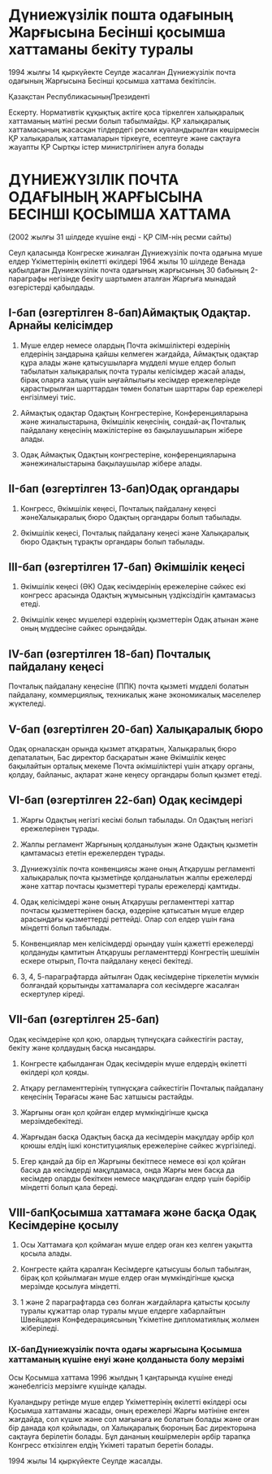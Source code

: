 # Дүниежүзілік пошта одағының Жарғысына Бесінші қосымша хаттаманы бекіту туралы

1994 жылғы 14 қыркүйекте Сеулде жасалған Дүниежүзілік почта одағының Жарғысына Бесінші қосымша хаттама бекітілсін.

Қазақстан РеспубликасыныңПрезиденті

Ескерту. Нормативтік құқықтық актіге қоса тіркелген халықаралық хаттаманың мәтіні ресми болып табылмайды. ҚР халықаралық хаттамасының жасасқан тілдердегі ресми куәландырылған көшірмесін ҚР халықаралық хаттамаларын тіркеуге, есептеуге және сақтауға жауапты ҚР Сыртқы істер министрлігінен алуға болады

# ДҮНИЕЖҮЗІЛІК ПОЧТА ОДАҒЫНЫҢ ЖАРҒЫСЫНА БЕСІНШІ ҚОСЫМША ХАТТАМА

(2002 жылғы 31 шілдеде күшіне енді - ҚР СІМ-нің ресми сайты)

Сеул қаласында Конгреске жиналған Дүниежүзілiк почта одағына мүше елдер Yкiметтерiнің өкiлетті өкiлдерi 1964 жылы 10 шiлдеде Венада қабылдаған Дүниежүзiлiк почта одағының жарғысының 30 бабының 2-параграфы негiзiнде бекiту шартымен аталған Жарғыға мынадай өзгерiстердi қабылдады.

## I-бап (өзгертiлген 8-бап)Аймақтық Одақтар. Арнайы келiсiмдер

1. Мүше елдер немесе олардың Почта әкiмшiліктерi өздерiнiң елдерiнiң заңдарына қайшы келмеген жағдайда, Аймақтық одақтар құра алады және қатысушыларға мүдделі мүше елдер болып табылатын халықаралық почта туралы келiсiмдер жасай алады, бiрақ оларға халық үшiн ыңғайлылығы кесiмдер ережелерiнде қарастырылған шарттардан төмен болатын шарттары бар ережелерi енгiзiлмеуi тиiс.

2. Аймақтық одақтар Одақтың Конгрестерiне, Конференцияларына және жиналыстарына, Әкiмшілiк кеңесінiң, сондай-ақ Почталық пайдалану кеңесiнің мәжiлiстерiне өз бақылаушыларын жiбере алады.

3. Одақ Аймақтық Одақтың конгрестерiне, конференцияларына жәнежиналыстарына бақылаушылар жiбере алады.

## ІI-бап (өзгертiлген 13-бап)Одақ органдары

1. Конгресс, Әкiмшiлiк кеңесi, Почталық пайдалану кеңесi жәнеХалықаралық бюро Одақтың органдары болып табылады.

2. Әкiмшiлiк кеңесi, Почталық пайдалану кеңесi және Халықаралық бюро Одақтың тұрақты органдары болып табылады.

## III-бап (өзгертiлген 17-бап) Әкiмшiлiк кеңесi

1. Әкiмшілік кеңесі (ӘК) Одақ кесiмдерiнiң ережелеріне сәйкес екі конгресс арасында Одақтың жұмысының үздіксіздігін қамтамасыз етедi.

2. Әкiмшілiк кеңес мүшелерi өздерiнiң қызметтерiн Одақ атынан және оның мүддесіне сәйкес орындайды.

## IV-бап (өзгертiлген 18-бап) Почталық пайдалану кеңесi

Почталық пайдалану кеңесіне (ППК) почта қызметi мүдделi болатын пайдалану, коммерциялық, техникалық және экономикалық мәселелер жүктеледi.

## V-бап (өзгертілген 20-бап) Халықаралық бюро

Одақ орналасқан орында қызмет атқаратын, Халықаралық бюро депаталатын, Бас директор басқаратын және Әкiмшiлiк кеңес бақылайтын орталық мекеме Почта әкiмшiлiктерi үшін атқару органы, қолдау, байланыс, ақпарат және кеңесу органдары болып қызмет етедi.

## VI-бап (өзгертiлген 22-бап) Одақ кесiмдерi

1. Жарғы Одақтың негiзгi кесiмi болып табылады. Ол Одақтың негiзгi ережелерiнен тұрады.

2. Жалпы регламент Жарғының қолданылуын және Одақтың қызметiн қамтамасыз ететiн ережелерден тұрады.

3. Дүниежүзiлiк почта конвенциясы және оның Атқарушы регламентi халықаралық почта қызметінде қолданылатын жалпы ережелерді және хаттар почтасы қызметтерi туралы ережелерді қамтиды.

4. Одақ келiсiмдерi және оның Атқарушы регламенттерi хаттар почтасы қызметтерiнен басқа, өздерiне қатысатын мүше елдер арасындағы қызметтердi реттейдi. Олар сол елдер үшiн ғана мiндеттi болып табылады.

5. Конвенциялар мен келiсiмдердi орындау үшiн қажетті ережелерді қолдануды қамтитын Атқарушы регламенттердi Конгрестің шешiмiн ескере отырып, Почта пайдалану кеңесi бекiтедi.

6. 3, 4, 5-параграфтарда айтылған Одақ кесiмдерiне тiркелетiн мүмкiн болғандай қорытынды хаттамаларға сол кесiмдерге жасалған ескертулер кiредi.

## VII-бап (өзгертiлген 25-бап)

Одақ кесiмдерiне қол қою, олардың түпнұсқаға сәйкестiгiн растау, бекіту және қолдаудың басқа нысандары.

1. Конгресте қабылданған Одақ кесiмдерiн мүше елдердiң өкілетті өкiлдерi қол қояды.

2. Атқару регламенттерiнiң түпнұсқаға сәйкестігiн Почталық пайдалану кеңесiнiң Төрағасы және Бас хатшысы растайды.

3. Жарғыны оған қол қойған елдер мүмкіндiгiнше қысқа мерзiмдебекiтедi.

4. Жарғыдан басқа Одақтың басқа да кесiмдерiн мақұлдау әрбiр қол қоюшы елдiң iшкi конституциялық ережелерiне сәйкес жүргiзiледi.

5. Егер қандай да бiр ел Жарғыны бекітпесе немесе өзі қол қойған басқа да кесiмдердi мақұлдамаса, онда Жарғы мен басқа да кесiмдер оларды бекiткен немесе мақұлдаған елдер үшiн бәрiбiр мiндеттi болып қала бередi.

## VIII-бапҚосымша хаттамаға және басқа Одақ Кесiмдерiне қосылу

1. Осы Хаттамаға қол қоймаған мүше елдер оған кез келген уақытта қосыла алады.

2. Конгресте қайта қаралған Кесiмдерге қатысушы болып табылған, бiрақ қол қойылмаған мүше елдер оған мүмкiндiгiнше қысқа мерзiмде қосылуға мiндеттi.

3. 1 және 2 параграфтарда сөз болған жағдайларға қатысты қосылу туралы құжаттар олар туралы мүше елдерге хабарлайтын Швейцария Конфедерациясының Yкiметiне дипломатиялық жолмен жiберіледi.

### IХ-бапДүниежүзілік почта одағы жарғысына Қосымша хаттаманың күшіне енуі және қолданыста болу мерзімі

Осы Қосымша хаттама 1996 жылдың 1 қаңтарында күшіне енедi жәнебелгiсiз мерзiмге күшінде қалады.

Куәландыру ретiнде мүше елдер Үкiметтерінiң өкiлетті өкiлдерi осы Қосымша хаттаманы жасады, оның ережелерi Жарғы мәтiнiне енген жағдайда, сол күшке және сол мағынаға ие болатын болады және оған бір данада қол қойылады, ол Халықаралық бюроның Бас директорына сақтауға берілетін болады. Бұл дананың көшірмелерін әрбір тарапқа Конгресс өткізілген елдің Үкіметі таратып беретін болады.

1994 жылы 14 қыркүйекте Сеулде жасалды.

